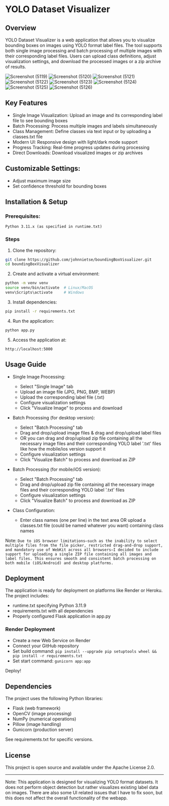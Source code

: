 # YOLO Dataset Visualizer
## Overview
YOLO Dataset Visualizer is a web application that allows you to visualize bounding boxes on images using YOLO format label files. The tool supports both single image processing and batch processing of multiple images with their corresponding label files. Users can upload class definitions, adjust visualization settings, and download the processed images or a zip archive of results.


![Screenshot (5119)](https://github.com/user-attachments/assets/6198fabd-ccfc-418a-819d-38838c7edb94)
![Screenshot (5120)](https://github.com/user-attachments/assets/c3599de5-3807-4609-a281-f028ea294af0)
![Screenshot (5121)](https://github.com/user-attachments/assets/79b1dee4-8735-43b7-bfd6-95f41e2fa310)
![Screenshot (5122)](https://github.com/user-attachments/assets/0f129de2-a781-4cf3-9264-26f077fc44f2)
![Screenshot (5123)](https://github.com/user-attachments/assets/9d78f100-7a84-4c21-b729-c889bb87f4c0)
![Screenshot (5124)](https://github.com/user-attachments/assets/28ed2768-23ad-48db-a1cc-1b934d1258c9)
![Screenshot (5125)](https://github.com/user-attachments/assets/e3c31693-74e5-4d57-84de-78061193ebf8)
![Screenshot (5126)](https://github.com/user-attachments/assets/a3133d4d-0bad-4360-b713-e81bbfd01008)



## Key Features
- Single Image Visualization: Upload an image and its corresponding label file to see bounding boxes
- Batch Processing: Process multiple images and labels simultaneously
- Class Management: Define classes via text input or by uploading a classes.txt file
- Modern UI: Responsive design with light/dark mode support
- Progress Tracking: Real-time progress updates during processing
- Direct Downloads: Download visualized images or zip archives


## Customizable Settings:
- Adjust maximum image size
- Set confidence threshold for bounding boxes




## Installation & Setup
### Prerequisites:
```text
Python 3.11.x (as specified in runtime.txt)
```

### Steps
1. Clone the repository:
```bash
git clone https://github.com/johnnietse/boundingBoxVisualizer.git
cd boundingBoxVisualizer
```

2. Create and activate a virtual environment:
```bash
python -m venv venv
source venv/bin/activate  # Linux/MacOS
venv\Scripts\activate     # Windows
```

3. Install dependencies:
``` bash
pip install -r requirements.txt
```

4. Run the application:
```bash
python app.py
```

5. Access the application at:
```text
http://localhost:5000
```

## Usage Guide
- Single Image Processing:
  - Select "Single Image" tab
  - Upload an image file (JPG, PNG, BMP, WEBP)
  - Upload the corresponding label file (.txt)
  - Configure visualization settings
  - Click "Visualize Image" to process and download

- Batch Processing (for desktop version):
  - Select "Batch Processing" tab
  - Drag and drop/upload image files & drag and drop/upload label files
  - OR you can drag and drop/upload zip file containing all the necessary image files and their corresponding YOLO label '.txt' files like how the mobile/ios version support it
  - Configure visualization settings
  - Click "Visualize Batch" to process and download as ZIP
 
- Batch Processing (for mobile/iOS version):
  - Select "Batch Processing" tab
  - Drag and drop/upload zip file containing all the necessary image files and their corresponding YOLO label '.txt' files
  - Configure visualization settings
  - Click "Visualize Batch" to process and download as ZIP

- Class Configuration:
  - Enter class names (one per line) in the text area OR upload a classes.txt file (could be named whatever you want) containing class names

Note: `Due to iOS browser limitations—such as the inability to select multiple files from the file picker, restricted drag-and-drop support, and mandatory use of WebKit across all browsers—I decided to include support for uploading a single ZIP file containing all images and label files. This ensures smooth and consistent batch processing on both mobile (iOS/Android) and desktop platforms.`

## Deployment
The application is ready for deployment on platforms like Render or Heroku. The project includes:
- runtime.txt specifying Python 3.11.9
- requirements.txt with all dependencies
- Properly configured Flask application in app.py

### Render Deployment
- Create a new Web Service on Render
- Connect your GitHub repository
- Set build command: `pip install --upgrade pip setuptools wheel && pip install -r requirements.txt`
- Set start command: `gunicorn app:app`

Deploy!

## Dependencies
The project uses the following Python libraries:
- Flask (web framework)
- OpenCV (image processing)
- NumPy (numerical operations)
- Pillow (image handling)
- Gunicorn (production server)

See requirements.txt for specific versions.

## License
This project is open source and available under the Apache License 2.0.

---

Note: This application is designed for visualizing YOLO format datasets. It does not perform object detection but rather visualizes existing label data on images.
There are also some UI related issues that I have to fix soon, but this does not affect the overall functionality of the webapp.
